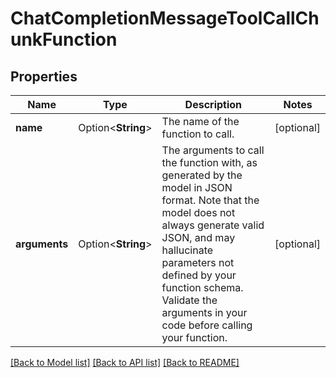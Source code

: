 # ChatCompletionMessageToolCallChunkFunction

## Properties

Name | Type | Description | Notes
------------ | ------------- | ------------- | -------------
**name** | Option<**String**> | The name of the function to call. | [optional]
**arguments** | Option<**String**> | The arguments to call the function with, as generated by the model in JSON format. Note that the model does not always generate valid JSON, and may hallucinate parameters not defined by your function schema. Validate the arguments in your code before calling your function. | [optional]

[[Back to Model list]](../README.md#documentation-for-models) [[Back to API list]](../README.md#documentation-for-api-endpoints) [[Back to README]](../README.md)


